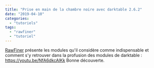 ```yaml
---
title: "Prise en main de la chambre noire avec darktable 2.6.2"
date: "2019-04-10"
categories: 
  - "tutoriels"
tags: 
  - "rawfiner"
  - "tutoriel"
---
```


[RawFiner](https://www.youtube.com/channel/UCEz-0EYZTx03UdQszbL8xDA/videos) présente les modules qu'il considère comme indispensable et comment s'y retrouver dans la profusion des modules de darktable : https://youtu.be/NfA6dkcAlKk Bonne découverte.
